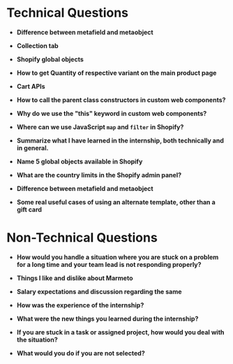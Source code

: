 # Technical Questions

- **Difference between metafield and metaobject**
  
- **Collection tab**

- **Shopify global objects**

- **How to get Quantity of respective variant on the main product page**

- **Cart APIs**

- **How to call the parent class constructors in custom web components?**

- **Why do we use the "this" keyword in custom web components?**

- **Where can we use JavaScript `map` and `filter` in Shopify?**

- **Summarize what I have learned in the internship, both technically and in general.**

- **Name 5 global objects available in Shopify**

- **What are the country limits in the Shopify admin panel?**

- **Difference between metafield and metaobject**

- **Some real useful cases of using an alternate template, other than a gift card**

# Non-Technical Questions

- **How would you handle a situation where you are stuck on a problem for a long time and your team lead is not responding properly?**

- **Things I like and dislike about Marmeto**

- **Salary expectations and discussion regarding the same**

- **How was the experience of the internship?**

- **What were the new things you learned during the internship?**

- **If you are stuck in a task or assigned project, how would you deal with the situation?**

- **What would you do if you are not selected?**
